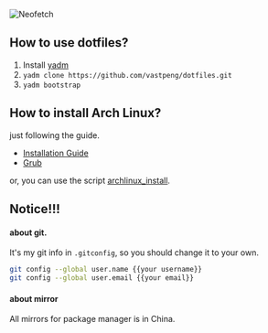 ![Neofetch](https://cdn.jsdelivr.net/gh/tinyRatP/storage4images@master/uPic/Qdh313.png)

## How to use dotfiles?

1. Install [yadm](https://yadm.io/docs/install)
2. ```yadm clone https://github.com/vastpeng/dotfiles.git```
3. ```yadm bootstrap```

## How to install Arch Linux?

just following the guide.

* [Installation Guide](https://wiki.archlinux.org/index.php/installation_guide)
* [Grub](https://wiki.archlinux.org/index.php/GRUB)

or, you can use the script [archlinux_install](https://github.com/vastpeng/archlinux_install).

## Notice!!!

#### about git.

It's my git info in `.gitconfig`, so you should change it to your own.

```bash
git config --global user.name {{your username}}
git config --global user.email {{your email}}
```

#### about mirror

All mirrors for package manager is in China.
